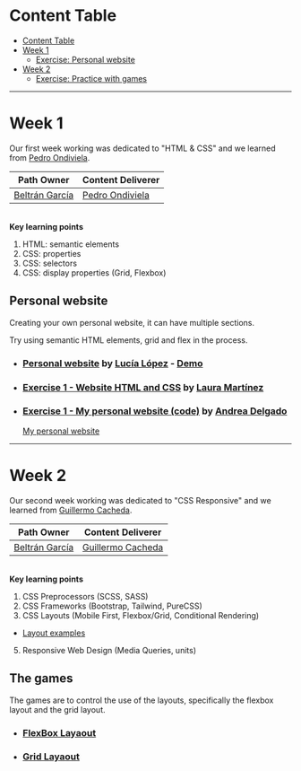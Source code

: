 # Content Table
- [Content Table](#content-table)
- [Week 1](#week-1)
  - [Exercise: Personal website](#personal-website)
- [Week 2](#week-2)
  - [Exercise: Practice with games](#the-games)


----------------------------------------------------------------
# Week 1
Our first week working was dedicated to "HTML & CSS" and we learned from [Pedro Ondiviela](https://github.com/PedroOndh).

| **Path Owner** | **Content Deliverer** | 
| --- | --- | 
| [Beltrán García](https://github.com/tiborux) | [Pedro Ondiviela](https://github.com/PedroOndh)| \ 

\
**Key learning points** <!-- (Do not change this line!!!) -->
1. HTML: semantic elements
2. CSS: properties
3. CSS: selectors
4. CSS: display properties (Grid, Flexbox)

## Personal website
Creating your own personal website, it can have multiple sections.

Try using semantic HTML elements, grid and flex in the process.
- ### [Personal website](https://github.com/zhuzilu/personal-website/) by [Lucía López](https://github.com/zhuzilu) - [Demo](https://zhuzilu.github.io/personal-website/src/index.html)
- ### [Exercise 1 - Website HTML and CSS](https://github.com/lauramargar/EJ1-HTML-CSS.git) by [Laura Martínez](https://github.com/lauramargar)
- ### [Exercise 1 - My personal website (code)](https://github.com/andreadlgdo/andrea-HTMLCSS-week1) by [Andrea Delgado](https://github.com/andreadlgdo) 
  [My personal website](https://andreadlgdo.github.io/andrea-HTMLCSS-week1/src/index.html) 

----------------------------------------------------------------

# Week 2
Our second week working was dedicated to "CSS Responsive" and we learned from [Guillermo Cacheda](https://github.com/CachedaCodes).

| **Path Owner** | **Content Deliverer** | 
| --- | --- | 
| [Beltrán García](https://github.com/tiborux) | [Guillermo Cacheda](https://github.com/CachedaCodes)| \ 

\
**Key learning points** <!-- (Do not change this line!!!) -->
1. CSS Preprocessors (SCSS, SASS)
2. CSS Frameworks (Bootstrap, Tailwind, PureCSS)
3. CSS Layouts (Mobile First, Flexbox/Grid, Conditional Rendering)
  - [Layout examples](https://codepen.io/collection/kNGVpq?cursor=eyJjb2xsZWN0aW9uX2lkIjoia05HVnBxIiwiY29sbGVjdGlvbl90b2tlbiI6bnVsbCwibGltaXQiOjQsIm1heF9pdGVtcyI6NSwib2Zmc2V0IjowLCJwYWdlIjoxLCJzb3J0X2J5IjoicG9zaXRpb24iLCJzb3J0X29yZGVyIjoiQXNjIn0=)
5. Responsive Web Design (Media Queries, units)

## The games
The games are to control the use of the layouts, specifically the flexbox layout and the grid layout.

- ### [FlexBox Layaout](https://flexboxfroggy.com)
- ### [Grid Layaout](https://cssgridgarden.com)
